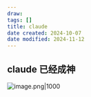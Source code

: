 ```yaml
---
draw:
tags: []
title: claude
date created: 2024-10-07
date modified: 2024-11-12
---
```


## claude 已经成神

![image.png|1000](https://imagehosting4picgo.oss-cn-beijing.aliyuncs.com/imagehosting/fix-dir%2Fpicgo%2Fpicgo-clipboard-images%2F2024%2F10%2F07%2F04-23-14-d1514c6324fee1969541d11e9187bd3f-202410070423109-e60d40.png)
